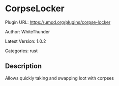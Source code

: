 # CorpseLocker

Plugin URL: https://umod.org/plugins/corpse-locker

Author: WhiteThunder

Latest Version: 1.0.2

Categories: rust

## Description

Allows quickly taking and swapping loot with corpses
